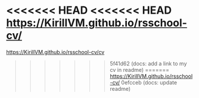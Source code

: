 <<<<<<< HEAD
<<<<<<< HEAD
https://KirillVM.github.io/rsschool-cv/
=======
https://KirillVM.github.io/rsschool-cv/cv
>>>>>>> 5f41d62 (docs: add a link to my cv in readme)
=======
https://KirillVM.github.io/rsschool-cv/
>>>>>>> 0efcceb (docs: update readme)
